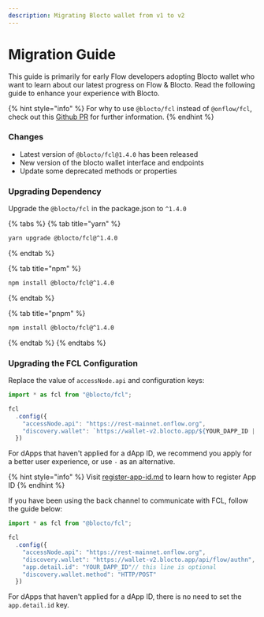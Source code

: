 ```yaml
---
description: Migrating Blocto wallet from v1 to v2
---
```


# Migration Guide

This guide is primarily for early Flow developers adopting Blocto wallet who want to learn about our latest progress on Flow & Blocto. Read the following guide to enhance your experience with Blocto.

{% hint style="info" %}
For why to use `@blocto/fcl` instead of `@onflow/fcl`, check out this [Github PR](https://github.com/onflow/fcl-js/pull/1679) for further information.
{% endhint %}

### Changes

* Latest version of `@blocto/fcl@1.4.0` has been released
* New version of the blocto wallet interface and endpoints
* Update some deprecated methods or properties

### Upgrading Dependency

Upgrade the `@blocto/fcl` in the package.json to `^1.4.0`

{% tabs %}
{% tab title="yarn" %}
```bash
yarn upgrade @blocto/fcl@^1.4.0
```
{% endtab %}

{% tab title="npm" %}
```bash
npm install @blocto/fcl@^1.4.0
```
{% endtab %}

{% tab title="pnpm" %}
```bash
npm install @blocto/fcl@^1.4.0
```
{% endtab %}
{% endtabs %}

### Upgrading the FCL Configuration

Replace the value of `accessNode.api` and configuration keys:

```javascript
import * as fcl from "@blocto/fcl";

fcl
  .config({
    "accessNode.api": "https://rest-mainnet.onflow.org",
    "discovery.wallet": `https://wallet-v2.blocto.app/${YOUR_DAPP_ID || "-"}/flow/authn`
  })
```

For dApps that haven't applied for a dApp ID, we recommend you apply for a better user experience, or use `-` as an alternative.

{% hint style="info" %}
Visit [register-app-id.md](../../register-app-id.md "mention") to learn how to register App ID
{% endhint %}

If you have been using the back channel to communicate with FCL, follow the guide below:

```javascript
import * as fcl from "@blocto/fcl";

fcl
  .config({
    "accessNode.api": "https://rest-mainnet.onflow.org",
    "discovery.wallet": "https://wallet-v2.blocto.app/api/flow/authn",
    "app.detail.id": "YOUR_DAPP_ID"// this line is optional
    "discovery.wallet.method": "HTTP/POST"
  })
```

For dApps that haven't applied for a dApp ID, there is no need to set the `app.detail.id` key.
